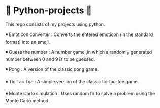 # 🐍 Python-projects 🐍

This repo consists of my projects using python.

◾ Emoticon converter : Converts the entered emoticon (in the standard format) into an emoji.

◾ Guess the number : A number game ,in which a randomly generated number between 0 and 9 is to be guessed.

◾ Pong : A version of the classic pong game.

◾ Tic Tac Toe : A simple version of the classic tic-tac-toe game.

◾ Monte Carlo simulation : Uses random fn to solve a problem using the Monte Carlo method.
